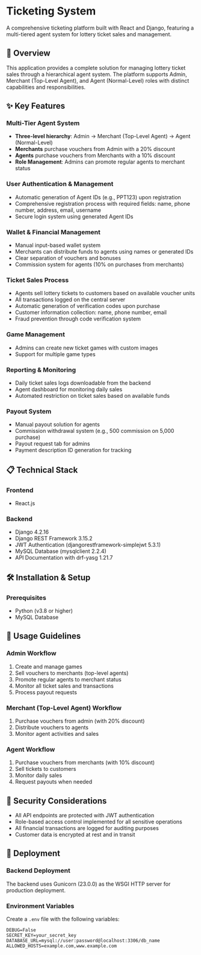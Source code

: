 # Ticketing System

A comprehensive ticketing platform built with React and Django, featuring a multi-tiered agent system for lottery ticket sales and management.

## 🚀 Overview

This application provides a complete solution for managing lottery ticket sales through a hierarchical agent system. The platform supports Admin, Merchant (Top-Level Agent), and Agent (Normal-Level) roles with distinct capabilities and responsibilities.

## ✨ Key Features

### Multi-Tier Agent System
- **Three-level hierarchy**: Admin → Merchant (Top-Level Agent) → Agent (Normal-Level)
- **Merchants** purchase vouchers from Admin with a 20% discount
- **Agents** purchase vouchers from Merchants with a 10% discount
- **Role Management**: Admins can promote regular agents to merchant status

### User Authentication & Management
- Automatic generation of Agent IDs (e.g., PPT123) upon registration
- Comprehensive registration process with required fields: name, phone number, address, email, username
- Secure login system using generated Agent IDs

### Wallet & Financial Management
- Manual input-based wallet system
- Merchants can distribute funds to agents using names or generated IDs
- Clear separation of vouchers and bonuses
- Commission system for agents (10% on purchases from merchants)

### Ticket Sales Process
- Agents sell lottery tickets to customers based on available voucher units
- All transactions logged on the central server
- Automatic generation of verification codes upon purchase
- Customer information collection: name, phone number, email
- Fraud prevention through code verification system

### Game Management
- Admins can create new ticket games with custom images
- Support for multiple game types

### Reporting & Monitoring
- Daily ticket sales logs downloadable from the backend
- Agent dashboard for monitoring daily sales
- Automated restriction on ticket sales based on available funds

### Payout System
- Manual payout solution for agents
- Commission withdrawal system (e.g., 500 commission on 5,000 purchase)
- Payout request tab for admins
- Payment description ID generation for tracking

## 📋 Technical Stack

### Frontend
- React.js

### Backend
- Django 4.2.16
- Django REST Framework 3.15.2
- JWT Authentication (djangorestframework-simplejwt 5.3.1)
- MySQL Database (mysqlclient 2.2.4)
- API Documentation with drf-yasg 1.21.7

## 🛠️ Installation & Setup

### Prerequisites
- Python (v3.8 or higher)
- MySQL Database

## 📝 Usage Guidelines

### Admin Workflow
1. Create and manage games
2. Sell vouchers to merchants (top-level agents)
3. Promote regular agents to merchant status
4. Monitor all ticket sales and transactions
5. Process payout requests

### Merchant (Top-Level Agent) Workflow
1. Purchase vouchers from admin (with 20% discount)
2. Distribute vouchers to agents
3. Monitor agent activities and sales

### Agent Workflow
1. Purchase vouchers from merchants (with 10% discount)
2. Sell tickets to customers
3. Monitor daily sales
4. Request payouts when needed

## 🔐 Security Considerations

- All API endpoints are protected with JWT authentication
- Role-based access control implemented for all sensitive operations
- All financial transactions are logged for auditing purposes
- Customer data is encrypted at rest and in transit

## 🚀 Deployment

### Backend Deployment
The backend uses Gunicorn (23.0.0) as the WSGI HTTP server for production deployment.

### Environment Variables
Create a `.env` file with the following variables:
```
DEBUG=False
SECRET_KEY=your_secret_key
DATABASE_URL=mysql://user:password@localhost:3306/db_name
ALLOWED_HOSTS=example.com,www.example.com
```
